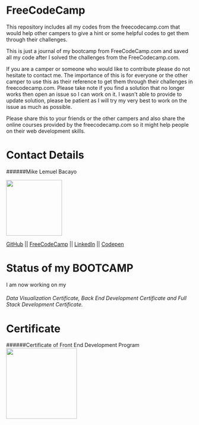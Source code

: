 # FreeCodeCamp
This repository includes all my codes from the freecodecamp.com that would help other campers to give a hint or some helpful codes to get them through their challenges.

This is just a journal of my bootcamp from FreeCodeCamp.com and saved all my code after I solved the challenges from the  FreeCodecamp.com.

If you are a camper or someone who would like to contribute please do not hesitate to contact me. The importance of this is for everyone or the other camper to use this as their reference to get them through their challenges in freecodecamp.com.  Please take note if you find a solution that no  longer works then open an issue so I can work on it. I wasn't able to provide to update solution,  please be patient as I will  try my very best to work on the issue as much as possible. 

Please share this to your friends or the other campers and also share the online courses provided by the freecodecamp.com so it might help people on their web development skills.

# Contact Details
######Mike Lemuel Bacayo


<img src="https://avatars3.githubusercontent.com/u/29329111?v=4&s=460" width="150" height="150">

[GitHub](https://github.com/mikeelemuel) || [FreeCodeCamp](https://www.freecodecamp.org/mikeelemuel) || [LinkedIn](https://www.linkedin.com/in/mike-lemuel-bacayo-b6323612b/) || [Codepen](https://codepen.io/mikeelemuel/pens/public/)

# Status of my BOOTCAMP
I  am now working on my 
###### Data Visualization Certificate, Back End Development Certificate and Full Stack Development Certificate.

# Certificate
######Certificate of Front End Development Program
<img src="https://scontent.fmnl2-1.fna.fbcdn.net/v/t1.0-9/20264597_10213393810862710_6947110529239989926_n.jpg?oh=b052beb207bed420f1046f2b6d604591&oe=5A116012" width="190" height="190"> 
